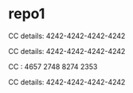 # repo1

CC details: 4242-4242-4242-4242

CC details: 4242-4242-4242-4242

CC : 4657 2748 8274 2353

CC details: 4242-4242-4242-4242
